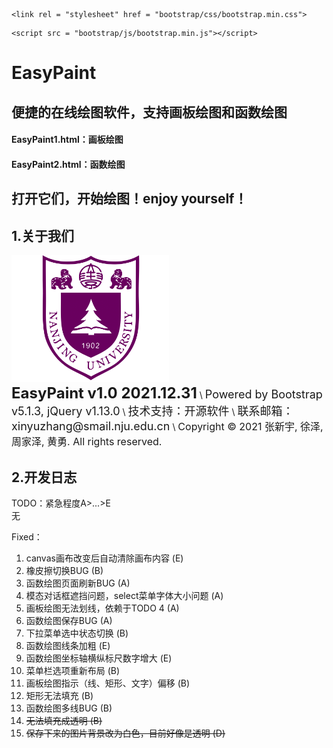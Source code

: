     <link rel = "stylesheet" href = "bootstrap/css/bootstrap.min.css">
<!--    <script src = "bootstrap/js/jquery-3.6.0.min.js"></script>-->
    <script src = "bootstrap/js/bootstrap.min.js"></script>

# EasyPaint
## 便捷的在线绘图软件，支持画板绘图和函数绘图
#### EasyPaint1.html：画板绘图
#### EasyPaint2.html：函数绘图
## 打开它们，开始绘图！enjoy yourself！

## 1.关于我们
<div class="container-fluid">
    <div class="row">
        <span class="col-lg-12"></span>
    </div>
    <div class="row">
        <div class="col-lg-4"> <img src="images/NJU.png" width = "50%" height = "50%"/></div>
        <span class="col-lg-8"> <span style="font-size: 24px; font-weight:bold"> EasyPaint v1.0 2021.12.31</span> \
            <span style="font-size: 18px">Powered by Bootstrap v5.1.3, jQuery v1.13.0</span> \
            <span style="font-size: 18px">技术支持：开源软件</span> \
            <span style="font-size: 18px">联系邮箱：xinyuzhang@smail.nju.edu.cn</span> \
            <span style="font-size: 16px">Copyright © 2021 张新宇, 徐泽, 周家泽, 黄勇. All rights reserved.</span>
        </span>
    </div>
</div>

## 2.开发日志

TODO：紧急程度A>...>E \
无

Fixed：
1. canvas画布改变后自动清除画布内容 (E)
2. 橡皮擦切换BUG (B)
3. 函数绘图页面刷新BUG (A)
4. 模态对话框遮挡问题，select菜单字体大小问题 (A)
5. 画板绘图无法划线，依赖于TODO 4 (A)
6. 函数绘图保存BUG (A)
7. 下拉菜单选中状态切换 (B)
8. 函数绘图线条加粗 (E)
9. 函数绘图坐标轴横纵标尺数字增大 (E)
10. 菜单栏选项重新布局 (B)
11. 画板绘图指示（线、矩形、文字）偏移 (B)
12. 矩形无法填充 (B)
13. 函数绘图多线BUG (B)
14. ~~无法填充成透明 (B)~~
15. ~~保存下来的图片背景改为白色，目前好像是透明 (D)~~